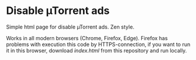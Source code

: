 # Disable µTorrent ads
Simple html page for disable µTorrent ads. Zen style.

Works in all modern browsers (Chrome, Firefox, Edge). Firefox has problems with execution this code by HTTPS-connection, if you want to run it in this browser, download *index.html* from this repository and run locally.
